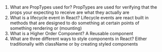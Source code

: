1. What are PropTypes used for?
  PropTypes are used for verifying that the props your expecting to receive are what they actually are
2. What is a lifecycle event in React?
  Lifecycle events are react built in methods that are designed to do something at certain points of something rendering or (mounting)
3. What is a Higher Order Component?
  A Reusable component
4. What are three different ways to style components in React?
  Either traditionally with className or by creating styled components